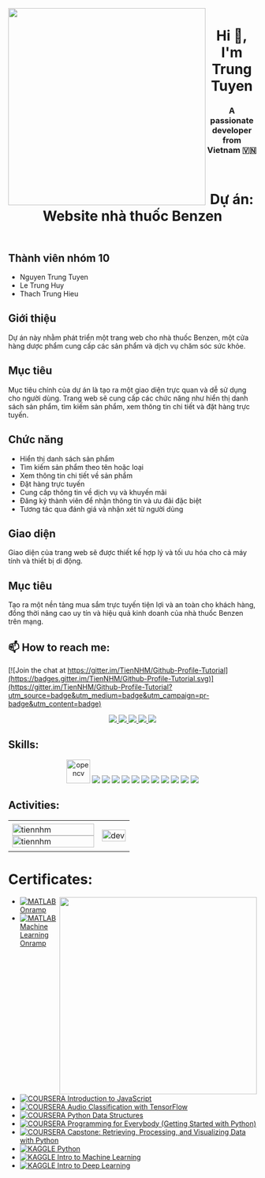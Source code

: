 <img align="left" width="400" src="https://github.githubassets.com/images/modules/profile/profile-first-repo.svg">
<h1 align="center">Hi 👋, I'm Trung Tuyen </h1>
<p align="center">
  <h3 align="center">A passionate developer from Vietnam 🇻🇳 </h3>
</p>



<br />
<!DOCTYPE html>
<html lang="vi">
<head>
    <meta charset="UTF-8">
    <meta name="viewport" content="width=device-width, initial-scale=1.0">
    <link rel="stylesheet" href="style.css">
</head>
<body>
    <header>
        <h1>Dự án: Website nhà thuốc Benzen</h1>
    </header>
    <main>
        <section id="thanh-vien-nhom">
            <h2>Thành viên nhóm 10</h2>
            <ul>
                <li>Nguyen Trung Tuyen</li>
                <li>Le Trung Huy</li>
                <li>Thach Trung Hieu</li>
            </ul>
        </section>
        <section id="gioi-thieu">
            <h2>Giới thiệu</h2>
            <p>Dự án này nhằm phát triển một trang web cho nhà thuốc Benzen, một cửa hàng dược phẩm cung cấp các sản phẩm và dịch vụ chăm sóc sức khỏe.</p>
        </section>
        <section id="muc-tieu">
            <h2>Mục tiêu</h2>
            <p>Mục tiêu chính của dự án là tạo ra một giao diện trực quan và dễ sử dụng cho người dùng. Trang web sẽ cung cấp các chức năng như hiển thị danh sách sản phẩm, tìm kiếm sản phẩm, xem thông tin chi tiết và đặt hàng trực tuyến.</p>
        </section>
        <section id="chuc-nang">
            <h2>Chức năng</h2>
            <ul>
                <li>Hiển thị danh sách sản phẩm</li>
                <li>Tìm kiếm sản phẩm theo tên hoặc loại</li>
                <li>Xem thông tin chi tiết về sản phẩm</li>
                <li>Đặt hàng trực tuyến</li>
                <li>Cung cấp thông tin về dịch vụ và khuyến mãi</li>
                <li>Đăng ký thành viên để nhận thông tin và ưu đãi đặc biệt</li>
                <li>Tương tác qua đánh giá và nhận xét từ người dùng</li>
            </ul>
        </section>
        <section id="giao-dien">
            <h2>Giao diện</h2>
            <p>Giao diện của trang web sẽ được thiết kế hợp lý và tối ưu hóa cho cả máy tính và thiết bị di động.</p>
        </section>
        <section id="muc-tieu2">
            <h2>Mục tiêu</h2>
            <p>Tạo ra một nền tảng mua sắm trực tuyến tiện lợi và an toàn cho khách hàng, đồng thời nâng cao uy tín và hiệu quả kinh doanh của nhà thuốc Benzen trên mạng.</p>
        </section>
    </main>
    <footer>
    </footer>
</body>
</html>





## 📫 How to reach me:

[![Join the chat at https://gitter.im/TienNHM/Github-Profile-Tutorial](https://badges.gitter.im/TienNHM/Github-Profile-Tutorial.svg)](https://gitter.im/TienNHM/Github-Profile-Tutorial?utm_source=badge&utm_medium=badge&utm_campaign=pr-badge&utm_content=badge)

<p align="center">
  <a href="https://www.linkedin.com/in/trung-tuyen/" target="_blank">
    <img src="https://img.icons8.com/fluent/48/000000/linkedin.png"/>
  </a>
  <a href="https://www.facebook.com/tuyen.nguyentrung.20822" alt="Facebook">
    <img src="https://img.icons8.com/fluent/48/000000/facebook-new.png" target="_blank" />
  </a> 
  <a href="https://github.com/tuyen208" alt="Github">
    <img src="https://img.icons8.com/fluent/48/000000/github.png"/>
  </a> 
  </a>
  <a href="https://www.kaggle.com/nguyenhuynhminhtien" alt="Kaggle" target="_blank" >
    <img src="https://img.icons8.com/windows/48/000000/kaggle.png"/>
  </a>
  <a href="mailto:trungtuyenbii@gmail.com" alt="Email">
    <img src="https://img.icons8.com/fluent/48/000000/mailing.png"/>
  </a>
</p>

## Skills:
<p align="center">
  <img src="https://www.vectorlogo.zone/logos/opencv/opencv-icon.svg" alt="opencv" width="48" height="48"/> 
  <img src="https://img.icons8.com/color/48/000000/microsoft-sql-server.png"/>
  <img src="https://img.icons8.com/color/48/000000/mysql-logo.png"/>
  <img src="https://img.icons8.com/color/48/000000/mongodb.png"/>
  <img src="https://img.icons8.com/fluent/48/000000/matlab.png"/>
  <img src="https://img.icons8.com/color/48/000000/git.png"/>
  <img src="https://img.icons8.com/color/48/000000/github-2.png"/>
  <img src="https://img.icons8.com/color/48/000000/visual-studio-code-2019.png"/>
  <img src="https://img.icons8.com/color/48/null/visual-studio--v2.png"/>
  <img src="https://img.icons8.com/dusk/48/000000/anaconda.png"/>
  <img src="https://img.icons8.com/fluent/48/000000/spyder-ide.png"/>
  <img src="https://img.icons8.com/color/48/000000/trello.png"/>
</p>

## Activities:

<table style="width:100%;">
  <tr>
    <td>
      <img src="https://github-readme-stats.vercel.app/api/top-langs/?username=tiennhm&bg_color=FFFFFF00&text_color=179fa3&layout=compact&hide=CSS&langs_count=10&custom_title=Top%20ngôn%20ngữ%20được%20dùng" alt="tiennhm" width="100%"/>
      <img src="https://github-readme-stats.vercel.app/api?username=tiennhm&bg_color=FFFFFF00&text_color=179fa3&show_icons=true&count_private=true&include_all_commits=true&custom_title=Hoạt%20động%20trên%20Github" alt="tiennhm" width="100%"/>
    </td>
    <td>
      <p align="center"> 
        <img src="https://cdn.dribbble.com/users/1059583/screenshots/4171367/coding-freak.gif" alt="dev" width="100%"/>
      </p>
    </td>
  </tr>
</table>

# Certificates:

<img align="right" width="400" src="https://github.githubassets.com/images/modules/profile/profile-joined-github.svg">

- [![MATLAB](https://img.shields.io/badge/-MATLAB-orange) Onramp](https://matlabacademy.mathworks.com/progress/share/certificate.html?id=c2f444b8-d6ce-4eef-9934-48d7fa7da2d1)
- [![MATLAB](https://img.shields.io/badge/-MATLAB-orange) Machine Learning Onramp](https://matlabacademy.mathworks.com/progress/share/certificate.html?id=ad7fb8de-67d7-487f-95ee-f3871a61b1e1)
- [![COURSERA](https://img.shields.io/badge/-COURSERA-green) Introduction to JavaScript](https://www.coursera.org/account/accomplishments/certificate/XFNU3UXCK5DG)
- [![COURSERA](https://img.shields.io/badge/-COURSERA-green) Audio Classification with TensorFlow](https://www.coursera.org/account/accomplishments/certificate/MBSDFCKQ9X8E)
- [![COURSERA](https://img.shields.io/badge/-COURSERA-green) Python Data Structures](https://www.coursera.org/account/accomplishments/certificate/PQMJRCLM7BCQ)
- [![COURSERA](https://img.shields.io/badge/-COURSERA-green) Programming for Everybody (Getting Started with Python)](https://www.coursera.org/account/accomplishments/certificate/V7MK7JDL96DU)
- [![COURSERA](https://img.shields.io/badge/-COURSERA-green) Capstone: Retrieving, Processing, and Visualizing Data with Python](https://www.coursera.org/account/accomplishments/certificate/DVXXD98ESKLP)
- [![KAGGLE](https://img.shields.io/badge/-KAGGLE-blue) Python](https://www.kaggle.com/learn/certification/nguyenhuynhminhtien/python)
- [![KAGGLE](https://img.shields.io/badge/-KAGGLE-blue) Intro to Machine Learning](https://www.kaggle.com/learn/certification/nguyenhuynhminhtien/intro-to-machine-learning)
- [![KAGGLE](https://img.shields.io/badge/-KAGGLE-blue) Intro to Deep Learning](https://www.kaggle.com/learn/certification/nguyenhuynhminhtien/intro-to-deep-learning)
